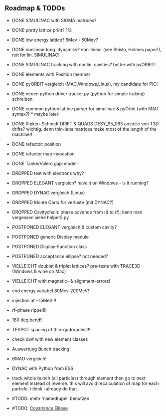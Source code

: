 ## Roadmap & TODOs
* DONE SIMULINAC with SIGMA matrices?
* DONE pretty lattice print? 1/2
* DONE low energy lattice? 5Mev - 50Mev?
* DONE nonlinear long. dynamics? non-linear (see Shislo, Holmes paper!), not for lin. SIMULINAC!
* DONE SIMULINAC tracking with nonlin. cavities? better with pyORBIT!
* DONE elements with  Position member
* DONE pyORBIT vergleich (MAC,Windows,Linux), my candidate for PIC!
* DONE neuen python driver tracker.py (python for simple traking) schreiben
* DONE common python lattice parser for simulinac & pyOrbit (with MAD syntax?) * maybe later!
* DONE Ripken-Schmidt DRIFT & QUADS DESY_95_063 anstelle von T3D drifts? wichtig, denn thin-lens matrices make most of the length of the machine!!
* DONE refactor: position
* DONE refactor map invocation
* DONE Tanke/Valero gap-model!

* DROPPED test with electrons why?
* DROPPED ELEGANT vergleich? have it on Windows - is it running?
* DROPPED DYNAC vergleich (Linux)
* DROPPED Monte Carlo für verluste (mit DYNAC?)
* DROPPED Cavitychain: phase advance from (i) to (f); kann man vergessen siehe helper5.py

* POSTPONED ELEGANT vergleich & custom cavity?
* POSTPONED generic Display module
* POSTPONED Display-Function class
* POSTPONED acceptance ellipse? not needed?

* VIELLEICHT doublet & triplet lattices? pre-tests with TRACE3D (Windows & wine on Mac)
* VIELLEICHT with magnetic- & alignment-errors!

* end energy variabel 80Mev-200MeV!
* injection at ~15MeV!!!
* rf-phase rippel!!!
* 180 deg bend!!
* TEAPOT spacing of thin-qudrupoles!!!
* check dwf with new element classes
* Auswertung Bunch tracking
* BMAD vergleich!
* DYNAC with Python from ESS

* track whole bunch (all particles) through element then go to next element instead of reverse. this will avoid recalculation of map for each particle. i think i already do that.
* #TODO: mehr 'namedtupel' benutzen
* #TODO: [Covariance Ellipse](https://carstenschelp.github.io/2018/09/14/Plot_Confidence_Ellipse_001.html)
